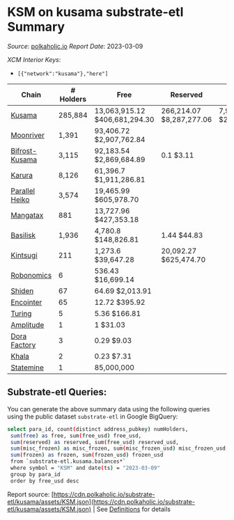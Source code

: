 # KSM on kusama substrate-etl Summary

_Source_: [polkaholic.io](https://polkaholic.io) *Report Date*: 2023-03-09


*XCM Interior Keys*:
* `[{"network":"kusama"},"here"]`


| Chain | # Holders | Free | Reserved | Misc Frozen | Frozen | Price | AssetID |
| ----- | --------- | ---- | -------- | ----------- | ------ | ----- | ------- |
| [Kusama](/kusama/0-kusama) | 285,884 | 13,063,915.12 $406,681,294.30 | 266,214.07 $8,287,277.06 | 7,951,611.26  $247,534,642.43 | 7,616,263.24 $237,095,217.01 | $31.13 | `{"Token":"KSM"}` |
| [Moonriver](/kusama/2023-moonriver) | 1,391 | 93,406.72 $2,907,762.84 |   |    |   | $31.13 | `{"Token":"42259045809535163221576417993425387648"}` |
| [Bifrost-Kusama](/kusama/2001-bifrost-ksm) | 3,115 | 92,183.54 $2,869,684.89 | 0.1 $3.11 |    |   | $31.13 | `{"Token":"KSM"}` |
| [Karura](/kusama/2000-karura) | 8,126 | 61,396.7 $1,911,286.81 |   |    |   | $31.13 | `{"Token":"KSM"}` |
| [Parallel Heiko](/kusama/2085-parallel-heiko) | 3,574 | 19,465.99 $605,978.70 |   |    |   | $31.13 | `{"Token":"100"}` |
| [Mangatax](/kusama/2110-mangatax) | 881 | 13,727.96 $427,353.18 |   |    |   | $31.13 | `{"Token":"4"}` |
| [Basilisk](/kusama/2090-basilisk) | 1,936 | 4,780.8 $148,826.81 | 1.44 $44.83 |    |   | $31.13 | `{"Token":"1"}` |
| [Kintsugi](/kusama/2092-kintsugi) | 211 | 1,273.6 $39,647.28 | 20,092.27 $625,474.70 |    |   | $31.13 | `{"Token":"KSM"}` |
| [Robonomics](/kusama/2048-robonomics) | 6 | 536.43 $16,699.14 |   |    |   | $31.13 | `{"Token":"4294967295"}` |
| [Shiden](/kusama/2007-shiden) | 67 | 64.69 $2,013.91 |   |    |   | $31.13 | `{"Token":"340282366920938463463374607431768211455"}` |
| [Encointer](/kusama/1001-encointer) | 65 | 12.72 $395.92 |   |    |   | $31.13 | `{"Token":"KSM"}` |
| [Turing](/kusama/2114-turing) | 5 | 5.36 $166.81 |   |    |   | $31.13 | `{"Token":"1"}` |
| [Amplitude](/kusama/2124-amplitude) | 1 | 1 $31.03 |   |    |   | $31.13 | `{"XCM":"KSM"}` |
| [Dora Factory](/kusama/2115-dorafactory) | 3 | 0.29 $9.03 |   |    |   | $31.13 | `{"Token":"KSM"}` |
| [Khala](/kusama/2004-khala) | 2 | 0.23 $7.31 |   |    |   | $31.13 | `{"Token":"0"}` |
| [Statemine](/kusama/1000-statemine) | 1 | 85,000,000  |   |    |   |  | `{"Token":"1234"}` |

## Substrate-etl Queries:
You can generate the above summary data using the following queries using the public dataset `substrate-etl` in Google BigQuery:
```bash
select para_id, count(distinct address_pubkey) numHolders, 
 sum(free) as free, sum(free_usd) free_usd,
 sum(reserved) as reserved, sum(free_usd) reserved_usd,
 sum(misc_frozen) as misc_frozen, sum(misc_frozen_usd) misc_frozen_usd,
 sum(frozen) as frozen, sum(frozen_usd) frozen_usd
 from `substrate-etl.kusama.balances*` 
 where symbol = "KSM" and date(ts) = "2023-03-09"
 group by para_id
 order by free_usd desc
```


Report source: [https://cdn.polkaholic.io/substrate-etl/kusama/assets/KSM.json](https://cdn.polkaholic.io/substrate-etl/kusama/assets/KSM.json) | See [Definitions](/DEFINITIONS.md) for details
